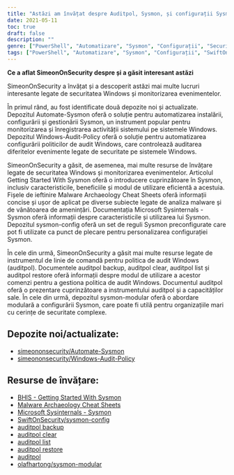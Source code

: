 ```yaml
---
title: "Astăzi am învățat despre Auditpol, Sysmon, și configurații Sysmon"
date: 2021-05-11
toc: true
draft: false
description: ""
genre: ["PowerShell", "Automatizare", "Sysmon", "Configurații", "Securitatea Windows", "Monitorizarea evenimentelor", "Administrare Windows", "Auditul de securitate", "Vânătoarea de amenințări", "Analiza malware-ului"]
tags: ["PowerShell", "Automatizare", "Sysmon", "Configurații", "SwiftOnSecurity", "Securitatea Windows", "Monitorizarea evenimentelor", "Polul de audit", "Politica de audit Windows", "Automate-Sysmon", "Windows-Audit-Policy", "Noțiuni de bază pentru a începe cu Sysmon", "Arheologie Malware Cheat Sheets", "Microsoft Sysinternals", "Configurații Sysmon", "Comenzi Auditpol", "Auditpol backup", "Auditpol Clear", "Lista polilor de audit", "Auditpol Restore", "Sysmon-Modular", "Instrumente de administrare Windows", "Înregistrare de securitate", "Detectarea amenințărilor", "Înregistrarea evenimentelor", "Monitorizarea securității", "Cele mai bune practici de securitate Windows", "Soluții de automatizare", "Tehnici de auditare a securității"]
---
```


**Ce a aflat SimeonOnSecurity despre și a găsit interesant astăzi**

SimeonOnSecurity a învățat și a descoperit astăzi mai multe lucruri interesante legate de securitatea Windows și monitorizarea evenimentelor.

În primul rând, au fost identificate două depozite noi și actualizate. Depozitul Automate-Sysmon oferă o soluție pentru automatizarea instalării, configurării și gestionării Sysmon, un instrument popular pentru monitorizarea și înregistrarea activității sistemului pe sistemele Windows. Depozitul Windows-Audit-Policy oferă o soluție pentru automatizarea configurării politicilor de audit Windows, care controlează auditarea diferitelor evenimente legate de securitate pe sistemele Windows.

SimeonOnSecurity a găsit, de asemenea, mai multe resurse de învățare legate de securitatea Windows și monitorizarea evenimentelor. Articolul Getting Started With Sysmon oferă o introducere cuprinzătoare în Sysmon, inclusiv caracteristicile, beneficiile și modul de utilizare eficientă a acestuia. Fișele de ieftinire Malware Archaeology Cheat Sheets oferă informații concise și ușor de aplicat pe diverse subiecte legate de analiza malware și de vânătoarea de amenințări. Documentația Microsoft Sysinternals - Sysmon oferă informații despre caracteristicile și utilizarea lui Sysmon. Depozitul sysmon-config oferă un set de reguli Sysmon preconfigurate care pot fi utilizate ca punct de plecare pentru personalizarea configurației Sysmon.

În cele din urmă, SimeonOnSecurity a găsit mai multe resurse legate de instrumentul de linie de comandă pentru politica de audit Windows (auditpol). Documentele auditpol backup, auditpol clear, auditpol list și auditpol restore oferă informații despre modul de utilizare a acestor comenzi pentru a gestiona politica de audit Windows. Documentul auditpol oferă o prezentare cuprinzătoare a instrumentului auditpol și a capacităților sale. În cele din urmă, depozitul sysmon-modular oferă o abordare modulară a configurării Sysmon, care poate fi utilă pentru organizațiile mari cu cerințe de securitate complexe.

## Depozite noi/actualizate:

- [simeononsecurity/Automate-Sysmon](https://github.com/simeononsecurity/Automate-Sysmon)
- [simeononsecurity/Windows-Audit-Policy](https://github.com/simeononsecurity/Windows-Audit-Policy)

## Resurse de învățare:

- [BHIS - Getting Started With Sysmon](https://www.blackhillsinfosec.com/getting-started-with-sysmon/)
- [Malware Archaeology Cheat Sheets](https://www.malwarearchaeology.com/cheat-sheets)
- [Microsoft Sysinternals - Sysmon](https://docs.microsoft.com/en-us/sysinternals/downloads/sysmon)
- [SwiftOnSecurity/sysmon-config](https://github.com/SwiftOnSecurity/sysmon-config)
- [auditpol backup](https://docs.microsoft.com/en-us/windows-server/administration/windows-commands/auditpol-backup)
- [auditpol clear](https://docs.microsoft.com/en-us/windows-server/administration/windows-commands/auditpol-clear)
- [auditpol list](https://docs.microsoft.com/en-us/windows-server/administration/windows-commands/auditpol-list)
- [auditpol restore](https://docs.microsoft.com/en-us/windows-server/administration/windows-commands/auditpol-restore)
- [auditpol](https://docs.microsoft.com/en-us/windows-server/administration/windows-commands/auditpol)
- [olafhartong/sysmon-modular](https://github.com/olafhartong/sysmon-modular)
